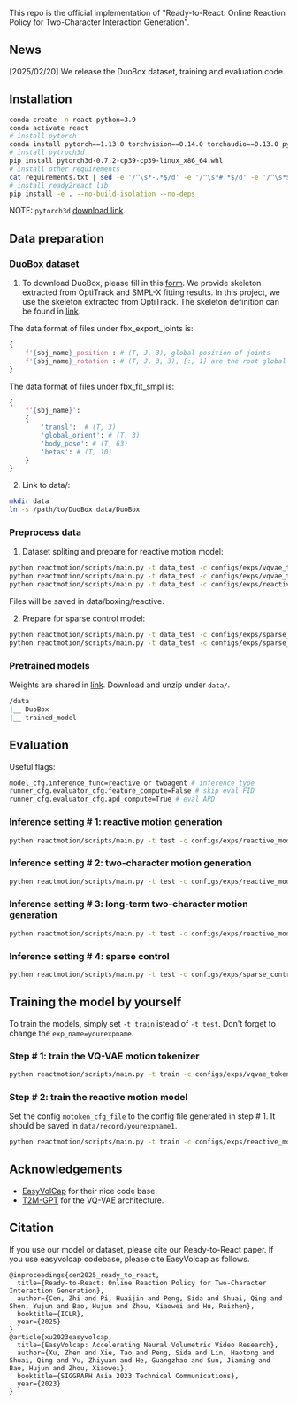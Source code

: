 This repo is the official implementation of "Ready-to-React: Online Reaction Policy for Two-Character Interaction Generation".

<!-- [arxiv]() | [project page](https://zju3dv.github.io/ready_to_react/) -->


## News
[2025/02/20] We release the DuoBox dataset, training and evaluation code.

## Installation
```bash
conda create -n react python=3.9
conda activate react
# install pytorch
conda install pytorch==1.13.0 torchvision==0.14.0 torchaudio==0.13.0 pytorch-cuda=11.6 -c pytorch -c nvidia
# install pytroch3d
pip install pytorch3d-0.7.2-cp39-cp39-linux_x86_64.whl
# install other requirements
cat requirements.txt | sed -e '/^\s*-.*$/d' -e '/^\s*#.*$/d' -e '/^\s*$/d' | awk '{split($0, a, "#"); if (length(a) > 1) print a[1]; else print $0;}' | awk '{split($0, a, "@"); if (length(a) > 1) print a[2]; else print $0;}' | xargs -n 1 pip install
# install ready2react lib
pip install -e . --no-build-isolation --no-deps
```

NOTE:
`pytorch3d` [download link](https://dl.fbaipublicfiles.com/pytorch3d/packaging/wheels/py39_cu116_pyt1130/download.html).


## Data preparation
### DuoBox dataset
1. To download DuoBox, please fill in this [form](https://docs.google.com/forms/d/e/1FAIpQLSe8-G1PxykPoCR0wjH4HZKXkWz3_5UTa9x1if3L7bGPUXhmNA/viewform?usp=sharing). We provide skeleton extracted from OptiTrack and SMPL-X fitting results. In this project, we use the skeleton extracted from OptiTrack. The skeleton definition can be found in [link](https://docs.optitrack.com/motive/data-export/data-export-bvh). 

The data format of files under fbx_export_joints is:
```python
{
    f'{sbj_name}_position': # (T, J, 3), global position of joints
    f'{sbj_name}_rotation': # (T, J, 3, 3), [:, 1] are the root global orientations, the [:, 1:] are the other joints' local rotations relative to their parents
}
```

The data format of files under fbx_fit_smpl is:
```python
{
    f'{sbj_name}':
    {
        'transl':  # (T, 3)
        'global_orient': # (T, 3)
        'body_pose': # (T, 63)
        'betas': # (T, 10)
    }
}
```

2. Link to data/:
```bash
mkdir data
ln -s /path/to/DuoBox data/DuoBox
```

### Preprocess data

1. Dataset spliting and prepare for reactive motion model:
```bash
python reactmotion/scripts/main.py -t data_test -c configs/exps/vqvae_tokenizer.yaml dataloader_cfg.dataset_cfg.gen_motion_split=True
python reactmotion/scripts/main.py -t data_test -c configs/exps/vqvae_tokenizer.yaml dataloader_cfg.dataset_cfg.gen_preprocess=True
python reactmotion/scripts/main.py -t data_test -c configs/exps/reactive_model.yaml dataloader_cfg.dataset_cfg.gen_preprocess=True
```
Files will be saved in data/boxing/reactive.

2. Prepare for sparse control model:
```bash
python reactmotion/scripts/main.py -t data_test -c configs/exps/sparse_control.yaml dataloader_cfg.dataset_cfg.gen_motion_split=True
python reactmotion/scripts/main.py -t data_test -c configs/exps/sparse_control.yaml dataloader_cfg.dataset_cfg.gen_preprocess=True
```

### Pretrained models
Weights are shared in [link](https://drive.google.com/file/d/11H7-JoMobmnWFfx2TkF1TOKOBrxC4PQl/view?usp=sharing). Download and unzip under `data/`.

```bash
/data
|__ DuoBox
|__ trained_model
```

## Evaluation
Useful flags:
```bash
model_cfg.inference_func=reactive or twoagent # inference type
runner_cfg.evaluator_cfg.feature_compute=False # skip eval FID
runner_cfg.evaluator_cfg.apd_compute=True # eval APD
```

### Inference setting # 1: reactive motion generation
```bash
python reactmotion/scripts/main.py -t test -c configs/exps/reactive_model.yaml model_cfg.inference_func=reactive
```

### Inference setting # 2: two-character motion generation
```bash
python reactmotion/scripts/main.py -t test -c configs/exps/reactive_model.yaml model_cfg.inference_func=twoagent
```


### Inference setting # 3: long-term two-character motion generation
```bash
python reactmotion/scripts/main.py -t test -c configs/exps/reactive_model.yaml model_cfg.inference_func=twoagent model_cfg.use_gt_length=False model_cfg.num_new_frames=1800
```

### Inference setting # 4: sparse control
```bash
python reactmotion/scripts/main.py -t test -c configs/exps/sparse_control.yaml model_cfg.inference_func=reactive
```

## Training the model by yourself

To train the models, simply set `-t train` istead of `-t test`. Don't forget to change the `exp_name=yourexpname`.

### Step # 1: train the VQ-VAE motion tokenizer
```bash
python reactmotion/scripts/main.py -t train -c configs/exps/vqvae_tokenizer.yaml exp_name=yourexpname1
```

### Step # 2: train the reactive motion model
Set the config `motoken_cfg_file` to the config file generated in step # 1. It should be saved in `data/record/yourexpname1`.
```bash
python reactmotion/scripts/main.py -t train -c configs/exps/reactive_model.yaml exp_name=yourexpname2
```


## Acknowledgements
- [EasyVolCap](https://github.com/zju3dv/EasyVolcap) for their nice code base.
- [T2M-GPT](https://github.com/Mael-zys/T2M-GPT) for the VQ-VAE architecture.


## Citation
If you use our model or dataset, please cite our Ready-to-React paper. If you use easyvolcap codebase, please cite EasyVolcap as follows.
```
@inproceedings{cen2025_ready_to_react,
  title={Ready-to-React: Online Reaction Policy for Two-Character Interaction Generation},
  author={Cen, Zhi and Pi, Huaijin and Peng, Sida and Shuai, Qing and Shen, Yujun and Bao, Hujun and Zhou, Xiaowei and Hu, Ruizhen},
  booktitle={ICLR},
  year={2025}
}
@article{xu2023easyvolcap,
  title={EasyVolcap: Accelerating Neural Volumetric Video Research},
  author={Xu, Zhen and Xie, Tao and Peng, Sida and Lin, Haotong and Shuai, Qing and Yu, Zhiyuan and He, Guangzhao and Sun, Jiaming and Bao, Hujun and Zhou, Xiaowei},
  booktitle={SIGGRAPH Asia 2023 Technical Communications},
  year={2023}
}

```